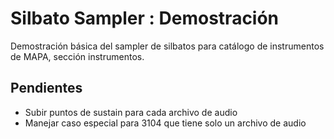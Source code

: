 # Silbato Sampler : Demostración

Demostración básica del sampler de silbatos para catálogo de instrumentos de MAPA, sección instrumentos.

## Pendientes

* Subir puntos de sustain para cada archivo de audio
* Manejar caso especial para 3104 que tiene solo un archivo de audio